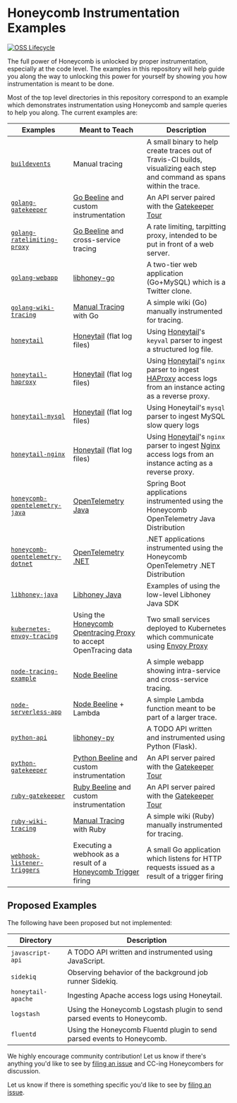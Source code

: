 # Honeycomb Instrumentation Examples

[![OSS Lifecycle](https://img.shields.io/osslifecycle/honeycombio/examples?color=success)](https://github.com/honeycombio/home/blob/main/honeycomb-oss-lifecycle-and-practices.md)

The full power of Honeycomb is unlocked by proper instrumentation, especially at
the code level. The examples in this repository will help guide you
along the way to unlocking this power for yourself by showing you how
instrumentation is meant to be done.

Most of the top level directories in this repository correspond to an example
which demonstrates instrumentation using Honeycomb and sample queries to help
you along. The current examples are:

| Examples                                                                                                             | Meant to Teach                                                                                                                 | Description                                                                                                                                |
|----------------------------------------------------------------------------------------------------------------------|--------------------------------------------------------------------------------------------------------------------------------|--------------------------------------------------------------------------------------------------------------------------------------------|
| [`buildevents`](https://github.com/honeycombio/buildevents)                                                          | Manual tracing                                                                                                                 | A small binary to help create traces out of Travis-CI builds, visualizing each step and command as spans within the trace.                 |
| [`golang-gatekeeper`](golang-gatekeeper)                                                                             | [Go Beeline](https://docs.honeycomb.io/getting-data-in/beelines/go-beeline/) and custom instrumentation                        | An API server paired with the [Gatekeeper Tour](https://docs.honeycomb.io/gatekeeper-tour/)                                                |
| [`golang-ratelimiting-proxy`](golang-ratelimiting-proxy)                                                             | [Go Beeline](https://docs.honeycomb.io/getting-data-in/beelines/go-beeline/) and cross-service tracing                         | A rate limiting, tarpitting proxy, intended to be put in front of a web server.                                                            |
| [`golang-webapp`](golang-webapp)                                                                                     | [libhoney-go](https://docs.honeycomb.io/sdk/go/)                                                                               | A two-tier web application (Go+MySQL) which is a Twitter clone.                                                                            |
| [`golang-wiki-tracing`](golang-wiki-tracing)                                                                         | [Manual Tracing](https://docs.honeycomb.io/working-with-data/tracing/send-trace-data/#manual-tracing) with Go                  | A simple wiki (Go) manually instrumented for tracing.                                                                                      |
| [`honeytail`](https://github.com/honeycombio/honeytail/tree/main/example)                                            | [Honeytail](https://docs.honeycomb.io/getting-data-in/honeytail/) (flat log files)                                             | Using [Honeytail]()'s `keyval` parser to ingest a structured log file.                                                                     |
| [`honeytail-haproxy`](honeytail-haproxy)                                                                             | [Honeytail](https://docs.honeycomb.io/getting-data-in/honeytail/) (flat log files)                                             | Using [Honeytail]()'s `nginx` parser to ingest [HAProxy](https://www.haproxy.org/) access logs from an instance acting as a reverse proxy. |
| [`honeytail-mysql`](honeytail-mysql)                                                                                 | [Honeytail](https://docs.honeycomb.io/getting-data-in/honeytail/) (flat log files)                                             | Using Honeytail's `mysql` parser to ingest MySQL slow query logs                                                                           |
| [`honeytail-nginx`](honeytail-nginx)                                                                                 | [Honeytail](https://docs.honeycomb.io/getting-data-in/honeytail/) (flat log files)                                             | Using [Honeytail]()'s `nginx` parser to ingest [Nginx]() access logs from an instance acting as a reverse proxy.                           |
| [`honeycomb-opentelemetry-java`](https://github.com/honeycombio/honeycomb-opentelemetry-java/tree/main/examples)     | [OpenTelemetry Java](https://docs.honeycomb.io/getting-data-in/opentelemetry/java-distro/)                                     | Spring Boot applications instrumented using the Honeycomb OpenTelemetry Java Distribution                                                  |
| [`honeycomb-opentelemetry-dotnet`](https://github.com/honeycombio/honeycomb-opentelemetry-dotnet/tree/main/examples) | [OpenTelemetry .NET](https://docs.honeycomb.io/getting-data-in/opentelemetry/dotnet-distro/)                                   | .NET applications instrumented using the Honeycomb OpenTelemetry .NET Distribution                                                         | 
| [`libhoney-java`](https://github.com/honeycombio/libhoney-java/tree/main/examples)                                   | [Libhoney Java](https://docs.honeycomb.io/getting-data-in/libhoney/java/)                                                      | Examples of using the low-level Libhoney Java SDK                                                                                          |
| [`kubernetes-envoy-tracing`](kubernetes-envoy-tracing)                                                               | Using the [Honeycomb Opentracing Proxy](https://github.com/honeycombio/honeycomb-opentracing-proxy) to accept OpenTracing data | Two small services deployed to Kubernetes which communicate using [Envoy Proxy](https://www.envoyproxy.io/)                                |
| [`node-tracing-example`](node-tracing-example)                                                                       | [Node Beeline](https://docs.honeycomb.io/getting-data-in/javascript/beeline-nodejs/)                                           | A simple webapp showing intra-service and cross-service tracing.                                                                           |
| [`node-serverless-app`](node-serverless-app)                                                                         | [Node Beeline](https://docs.honeycomb.io/getting-data-in/javascript/beeline-nodejs/) + Lambda                                  | A simple Lambda function meant to be part of a larger trace.                                                                               |
| [`python-api`](python-api)                                                                                           | [libhoney-py](https://docs.honeycomb.io/sdk/python/)                                                                           | A TODO API written and instrumented using Python (Flask).                                                                                  |
| [`python-gatekeeper`](python-gatekeeper)                                                                             | [Python Beeline](https://docs.honeycomb.io/getting-data-in/beelines/python-beeline/) and custom instrumentation                | An API server paired with the [Gatekeeper Tour](https://docs.honeycomb.io/gatekeeper-tour/)                                                |
| [`ruby-gatekeeper`](ruby-gatekeeper)                                                                                 | [Ruby Beeline](https://docs.honeycomb.io/getting-data-in/beelines/ruby-beeline/) and custom instrumentation                    | An API server paired with the [Gatekeeper Tour](https://docs.honeycomb.io/gatekeeper-tour/)                                                |
| [`ruby-wiki-tracing`](ruby-wiki-tracing)                                                                             | [Manual Tracing](https://docs.honeycomb.io/working-with-data/tracing/send-trace-data/#manual-tracing) with Ruby                | A simple wiki (Ruby) manually instrumented for tracing.                                                                                    |
| [`webhook-listener-triggers`](webhook-listener-triggers)                                                             | Executing a webhook as a result of a [Honeycomb Trigger](https://docs.honeycomb.io/working-with-data/triggers/) firing         | A small Go application which listens for HTTP requests issued as a result of a trigger firing                                              |


## Proposed Examples

The following have been proposed but not implemented:

| Directory           | Description                                                             |
| ------------------- | ----------------------------------------------------------------------- |
| `javascript-api`    | A TODO API written and instrumented using JavaScript.                   |
| `sidekiq`           | Observing behavior of the background job runner Sidekiq.                |
| `honeytail-apache`  | Ingesting Apache access logs using Honeytail.                           |
| `logstash`          | Using the Honeycomb Logstash plugin to send parsed events to Honeycomb. |
| `fluentd`           | Using the Honeycomb Fluentd plugin to send parsed events to Honeycomb.  |

We highly encourage community contribution! Let us know if there's anything you'd like to see
by [filing an issue](https://github.com/honeycombio/examples/issues/new) and CC-ing Honeycombers
for discussion.

Let us know if there is something specific you'd like to see by [filing an
issue](https://github.com/honeycombio/examples/issues/new).
